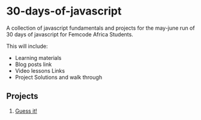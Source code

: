 # 30-days-of-javascript
A collection of javascript fundamentals and projects for the may-june run of 30 days of javascript for Femcode Africa Students.


This will include:
- Learning materials
- Blog posts link
-  Video lessons Links
-  Project Solutions and walk through

## Projects 
1. [ Guess it!](https://guess-it-soph.netlify.app)
